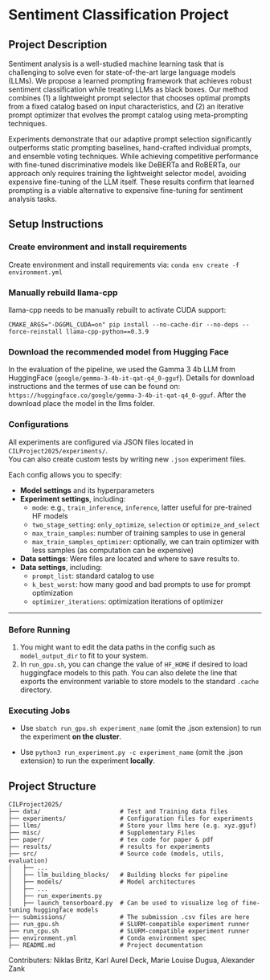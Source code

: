 # Sentiment Classification Project

## Project Description

Sentiment analysis is a well-studied machine learning task that is challenging to solve even for state-of-the-art large language models (LLMs). We propose a learned prompting framework that achieves robust sentiment classification while treating LLMs as black boxes. Our method combines (1) a lightweight prompt selector that chooses optimal prompts from a fixed catalog based on input characteristics, and (2) an iterative prompt optimizer that evolves the prompt catalog using meta-prompting techniques.

Experiments demonstrate that our adaptive prompt selection significantly outperforms static prompting baselines, hand-crafted individual prompts, and ensemble voting techniques. While achieving competitive performance with fine-tuned discriminative models like DeBERTa and RoBERTa, our approach only requires training the lightweight selector model, avoiding expensive fine-tuning of the LLM itself. These results confirm that learned prompting is a viable alternative to expensive fine-tuning for sentiment analysis tasks.

## Setup Instructions

### Create environment and install requirements

Create environment and install requirements via:
`conda env create -f environment.yml`

### Manually rebuild llama-cpp
llama-cpp needs to be manually rebuilt to activate CUDA support:

`CMAKE_ARGS="-DGGML_CUDA=on" pip install --no-cache-dir --no-deps --force-reinstall llama-cpp-python==0.3.9`

### Download the recommended model from Hugging Face

In the evaluation of the pipeline, we used the Gamma 3 4b LLM from HuggingFace (`google/gemma-3-4b-it-qat-q4_0-gguf`). Details for download instructions and the termes of use can be found on: `https://huggingface.co/google/gemma-3-4b-it-qat-q4_0-gguf`. After the download place the model in the llms folder.

### Configurations

All experiments are configured via JSON files located in `CILProject2025/experiments/`.  
You can also create custom tests by writing new `.json` experiment files.

Each config allows you to specify:

- **Model settings** and its hyperparameters  
- **Experiment settings**, including:
  - `mode`: e.g., `train_inference`,  `inference`, latter useful for pre-trained HF models
  - `two_stage_setting`: `only_optimize`,  `selection` or `optimize_and_select`
  - `max_train_samples`: number of training samples to use in general
  - `max_train_samples_optimizer`: optionally, we can train optimizer with less samples (as computation can be expensive)
- **Data settings**: Were files are located and where to save results to. 
- **Data settings**, including:
  - `prompt_list`: standard catalog to use
  - `k_best_worst`: how many good and bad prompts to use for prompt optimization
  - `optimizer_iterations`: optimization iterations of optimizer

---

### Before Running

1. You might want to edit the data paths in the config such as `model_output_dir` to fit to your system.
2. In `run_gpu.sh`, you can change the value of `HF_HOME` if desired to load huggingface models to this path. You can also delete the line that exports the environment variable to store models to the standard `.cache` directory.

### Executing Jobs

- Use `sbatch run_gpu.sh experiment_name` (omit the .json extension) to run the experiment **on the cluster**.

- Use `python3 run_experiment.py -c experiment_name` (omit the .json extension) to run the experiment **locally**.


## Project Structure

```
CILProject2025/
├── data/                      # Test and Training data files
├── experiments/               # Configuration files for experiments
├── llms/                      # Store your llms here (e.g. xyz.gguf)
├── misc/                      # Supplementary Files
├── paper/                     # tex code for paper & pdf
├── results/                   # results for experiments
├── src/                       # Source code (models, utils, evaluation)
│   ├── ...   
│   ├── llm_building_blocks/   # Building blocks for pipeline
│   ├── models/                # Model architectures
│   ├── ...
│   ├── run_experiments.py
│   ├── launch_tensorboard.py  # Can be used to visualize log of fine-tuning huggingface models
├── submissions/               # The submission .csv files are here
├── run_gpu.sh                 # SLURM-compatible experiment runner
├── run_cpu.sh                 # SLURM-compatible experiment runner
├── environment.yml            # Conda environment spec
├── README.md                  # Project documentation
```

Contributers: Niklas Britz, Karl Aurel Deck, Marie Louise Dugua, Alexander Zank
